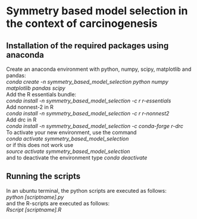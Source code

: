 # Symmetry based model selection in the context of carcinogenesis





















## Installation of the required packages using anaconda

Create an anaconda environment with python, numpy, scipy, matplotlib and pandas:<br>
*conda create -n symmetry_based_model_selection python numpy matplotlib pandas scipy*<br>
Add the R essentials bundle:<br>
*conda install -n symmetry_based_model_selection -c r r-essentials*<br>
Add nonnest-2 in R<br>
*conda install -n symmetry_based_model_selection -c r r-nonnest2*<br>
Add drc in R<br>
*conda install -n symmetry_based_model_selection -c conda-forge r-drc*<br>
To activate your new environment, use the command<br>
*conda activate symmetry_based_model_selection*<br>
or if this does not work use<br>
*source activate symmetry_based_model_selection*<br>
and to deactivate the environment type
*conda deactivate*<br>
## Running the scripts
In an ubuntu terminal, the python scripts are executed as follows:<br>
*python [scriptname].py*<br>
and the R-scripts are executed as follows:<br>
*Rscript [scriptname].R*<br>



